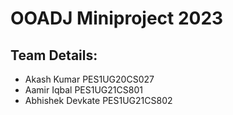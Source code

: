 
# OOADJ Miniproject 2023




## Team Details:

- Akash Kumar PES1UG20CS027
- Aamir Iqbal PES1UG21CS801
- Abhishek Devkate PES1UG21CS802


